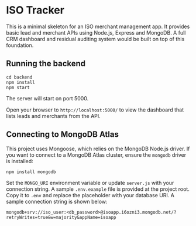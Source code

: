 # ISO Tracker

This is a minimal skeleton for an ISO merchant management app. It provides basic lead and merchant APIs using Node.js, Express and MongoDB. A full CRM dashboard and residual auditing system would be built on top of this foundation.

## Running the backend

```
cd backend
npm install
npm start
```

The server will start on port 5000.

Open your browser to `http://localhost:5000/` to view the dashboard that lists
leads and merchants from the API.

## Connecting to MongoDB Atlas

This project uses Mongoose, which relies on the MongoDB Node.js driver. If you
want to connect to a MongoDB Atlas cluster, ensure the `mongodb` driver is
installed:

```bash
npm install mongodb
```

Set the `MONGO_URI` environment variable or update `server.js` with your
connection string. A sample `.env.example` file is provided at the project root.
Copy it to `.env` and replace the placeholder with your database URI. A sample
connection string is shown below:

```
mongodb+srv://iso_user:<db_password>@isoapp.i6ozni3.mongodb.net/?retryWrites=true&w=majority&appName=isoapp
```
